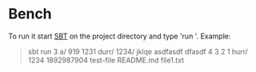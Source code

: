 Bench
=====

To run it start [SBT](http://www.scala-sbt.org) on the project directory and type 'run <depth-of-the-output>'.
Example:

> sbt
> run 3
a/
    919
    1231
durr/
    1234/
        jklqe
        asdfasdf
        dfasdf
    4
    3
    2
    1
hurr/
    1234
    1892987904
    test-file
README.md
file1.txt
